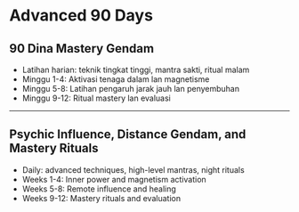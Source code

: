 # Advanced 90 Days

## 90 Dina Mastery Gendam
- Latihan harian: teknik tingkat tinggi, mantra sakti, ritual malam
- Minggu 1-4: Aktivasi tenaga dalam lan magnetisme
- Minggu 5-8: Latihan pengaruh jarak jauh lan penyembuhan
- Minggu 9-12: Ritual mastery lan evaluasi

---

## Psychic Influence, Distance Gendam, and Mastery Rituals
- Daily: advanced techniques, high-level mantras, night rituals
- Weeks 1-4: Inner power and magnetism activation
- Weeks 5-8: Remote influence and healing
- Weeks 9-12: Mastery rituals and evaluation
